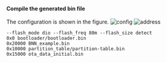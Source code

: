 #### Compile the generated bin file
The configuration is shown in the figure.
![config](./config.png)
![address](./address.png)
```
--flash_mode dio --flash_freq 80m --flash_size detect
0x0 bootloader/bootloader.bin
0x20000 BNN_example.bin
0x10000 partition_table/partition-table.bin
0x15000 ota_data_initial.bin
```
